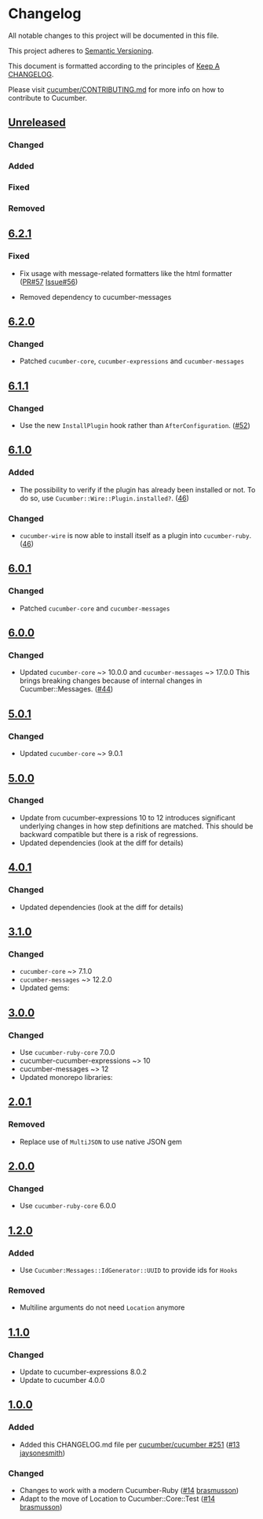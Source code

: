 # Changelog

All notable changes to this project will be documented in this file.

This project adheres to [Semantic Versioning](http://semver.org).

This document is formatted according to the principles of [Keep A CHANGELOG](http://keepachangelog.com).

Please visit [cucumber/CONTRIBUTING.md](https://github.com/cucumber/cucumber/blob/master/CONTRIBUTING.md) for more info on how to contribute to Cucumber.

## [Unreleased]

### Changed

### Added

### Fixed

### Removed

## [6.2.1]

### Fixed

- Fix usage with message-related formatters like the html formatter
  ([PR#57](https://github.com/cucumber/cucumber-ruby-wire/pull/57)
   [Issue#56](https://github.com/cucumber/cucumber-ruby-wire/issues/56))

- Removed dependency to cucumber-messages

## [6.2.0]

### Changed

- Patched `cucumber-core`, `cucumber-expressions` and `cucumber-messages`

## [6.1.1]

### Changed

- Use the new `InstallPlugin` hook rather than `AfterConfiguration`.
  ([#52](https://github.com/cucumber/cucumber-ruby-wire/pull/52))

## [6.1.0]
### Added
- The possibility to verify if the plugin has already been installed or not. To
do so, use `Cucumber::Wire::Plugin.installed?`.
([46](https://github.com/cucumber/cucumber-ruby-wire/pull/46))

### Changed
- `cucumber-wire` is now able to install itself as a plugin into `cucumber-ruby`.
([46](https://github.com/cucumber/cucumber-ruby-wire/pull/46))

## [6.0.1]
### Changed
- Patched `cucumber-core` and `cucumber-messages`

## [6.0.0]
### Changed
- Updated `cucumber-core` ~> 10.0.0 and `cucumber-messages` ~> 17.0.0
This brings breaking changes because of internal changes in Cucumber::Messages.
([#44](https://github.com/cucumber/cucumber-ruby-wire/pull/44))

## [5.0.1]
### Changed
- Updated `cucumber-core` ~> 9.0.1

## [5.0.0]
### Changed
- Update from cucumber-expressions 10 to 12 introduces significant underlying changes
in how step definitions are matched. This should be backward compatible but there
is a risk of regressions.
- Updated dependencies (look at the diff for details)

## [4.0.1]
### Changed
- Updated dependencies (look at the diff for details)

## [3.1.0]
### Changed
- `cucumber-core` ~> 7.1.0
- `cucumber-messages` ~> 12.2.0
- Updated gems:

## [3.0.0]
### Changed
- Use `cucumber-ruby-core` 7.0.0
- cucumber-cucumber-expressions ~> 10
- cucumber-messages ~> 12
- Updated monorepo libraries:

## [2.0.1]
### Removed
- Replace use of `MultiJSON` to use native JSON gem

## [2.0.0]
### Changed
- Use `cucumber-ruby-core` 6.0.0

## [1.2.0]
### Added
- Use `Cucumber:Messages::IdGenerator::UUID` to provide ids for `Hooks`

### Removed
- Multiline arguments do not need `Location` anymore

## [1.1.0]
### Changed
- Update to cucumber-expressions 8.0.2
- Update to cucumber 4.0.0

## [1.0.0]
### Added
- Added this CHANGELOG.md file per [cucumber/cucumber #251](https://github.com/cucumber/cucumber/issues/251) ([#13](https://github.com/cucumber/cucumber-ruby-wire/pull/13) [jaysonesmith](https://github.com/jaysonesmith))

### Changed
- Changes to work with a modern Cucumber-Ruby ([#14](https://github.com/cucumber/cucumber-ruby-wire/pull/14) [brasmusson](https://github.com/brasmusson))
- Adapt to the move of Location to Cucumber::Core::Test ([#14](https://github.com/cucumber/cucumber-ruby-wire/pull/14) [brasmusson](https://github.com/brasmusson))

[Unreleased]: https://github.com/cucumber/cucumber-ruby-wire/compare/v6.2.1...HEAD
[6.2.1]: https://github.com/cucumber/cucumber-ruby-wire/compare/v6.2.0...v6.2.1
[6.2.0]: https://github.com/cucumber/cucumber-ruby-wire/compare/v6.1.1...v6.2.0
[6.1.1]: https://github.com/cucumber/cucumber-ruby-wire/compare/v6.1.0...v6.1.1
[6.1.0]: https://github.com/cucumber/cucumber-ruby-wire/compare/v6.0.1...v6.1.0
[6.0.1]: https://github.com/cucumber/cucumber-ruby-wire/compare/v6.0.0...v6.0.1
[6.0.0]: https://github.com/cucumber/cucumber-ruby-wire/compare/v5.0.1...v6.0.0
[5.0.1]: https://github.com/cucumber/cucumber-ruby-wire/compare/v5.0.0...v5.0.1
[5.0.0]: https://github.com/cucumber/cucumber-ruby-wire/compare/v4.0.1...v5.0.0
[4.0.1]: https://github.com/cucumber/cucumber-ruby-wire/compare/v4.0.0...v4.0.1
[3.1.0]: https://github.com/cucumber/cucumber-ruby-wire/compare/v3.0.0...v3.1.0
[3.0.0]: https://github.com/cucumber/cucumber-ruby-wire/compare/v2.0.1...v3.0.0
[2.0.1]: https://github.com/cucumber/cucumber-ruby-wire/compare/v2.0.0...v2.0.1
[2.0.0]: https://github.com/cucumber/cucumber-ruby-wire/compare/v1.2.0...v2.0.0
[1.2.0]: https://github.com/cucumber/cucumber-ruby-wire/compare/v1.1.0...v1.2.0
[1.1.0]: https://github.com/cucumber/cucumber-ruby-wire/compare/v1.0.0...v1.1.0
[1.0.0]: https://github.com/cucumber/cucumber-ruby-wire/compare/v0.0.1...v1.0.0
